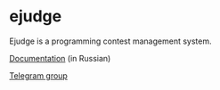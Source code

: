 # ejudge

Ejudge is a programming contest management system.

[Documentation](https://ejudge.ru/wiki/index.php/Система_ejudge) (in Russian)

[Telegram group](https://t.me/ejudgegeneral)
